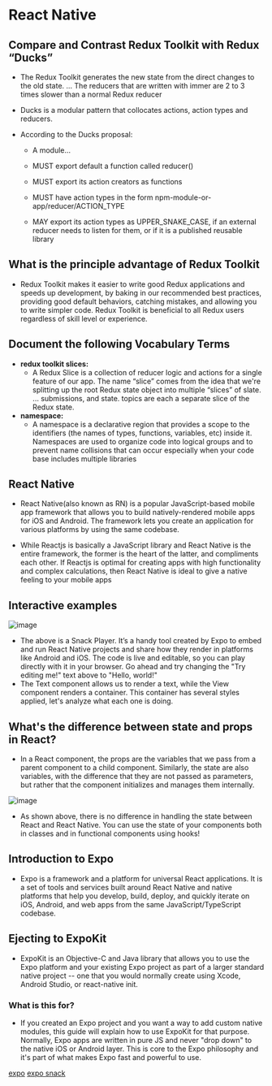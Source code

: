 # React Native


## Compare and Contrast Redux Toolkit with Redux “Ducks”
  - The Redux Toolkit generates the new state from the direct changes to the old state. ... The reducers that are written with immer are 2 to 3 times slower than a normal Redux reducer
  - Ducks is a modular pattern that collocates actions, action types and reducers.

  - According to the Ducks proposal:

     - A module…

     - MUST export default a function called reducer()

     - MUST export its action creators as functions

     - MUST have action types in the form npm-module-or-app/reducer/ACTION_TYPE

     - MAY export its action types as UPPER_SNAKE_CASE, if an external reducer needs to listen for them, or if it is a published reusable library


## What is the principle advantage of Redux Toolkit
  - Redux Toolkit makes it easier to write good Redux applications and speeds up development, by baking in our recommended best practices, providing good default behaviors, catching mistakes, and allowing you to write simpler code. Redux Toolkit is beneficial to all Redux users regardless of skill level or experience.



## Document the following Vocabulary Terms
   - **redux toolkit slices:**
     - A Redux Slice is a collection of reducer logic and actions for a single feature of our app. The name “slice” comes from the idea that we're splitting up the root Redux state object into multiple “slices” of slate. ... submissions, and state. topics are each a separate slice of the Redux state.
   - **namespace:**
     - A namespace is a declarative region that provides a scope to the identifiers (the names of types, functions, variables, etc) inside it. Namespaces are used to organize code into logical groups and to prevent name collisions that can occur especially when your code base includes multiple libraries


## React Native 
  - React Native(also known as RN) is a popular JavaScript-based mobile app framework that allows you to build natively-rendered mobile apps for iOS and Android. The framework lets you create an application for various platforms by using the same codebase.
     
 - While Reactjs is basically a JavaScript library and React Native is the entire framework, the former is the heart of the latter, and compliments each other. If Reactjs is optimal for creating apps with high functionality and complex calculations, then React Native is ideal to give a native feeling to your mobile apps
     
## Interactive examples

   ![image](https://user-images.githubusercontent.com/79833733/130859902-a58676bf-29d5-4fb2-9d37-5ff36244fb96.png)


  - The above is a Snack Player. It’s a handy tool created by Expo to embed and run React Native projects and share how they render in platforms like Android and iOS. The code is live and editable, so you can play directly with it in your browser. Go ahead and try changing the "Try editing me!" text above to "Hello, world!"
  - The Text component allows us to render a text, while the View component renders a container. This container has several styles applied, let's analyze what each one is doing.


## What's the difference between state and props in React?
  - In a React component, the props are the variables that we pass from a parent component to a child component. Similarly, the state are also variables, with the difference that they are not passed as parameters, but rather that the component initializes and manages them internally.


   ![image](https://user-images.githubusercontent.com/79833733/130860573-82e58ee8-3887-4344-90c8-113e814fb6cf.png)
   
   
   - As shown above, there is no difference in handling the state between React and React Native. You can use the state of your components both in classes and in functional components using hooks!


## Introduction to Expo
  - Expo is a framework and a platform for universal React applications. It is a set of tools and services built around React Native and native platforms that help you develop, build, deploy, and quickly iterate on iOS, Android, and web apps from the same JavaScript/TypeScript codebase.



## Ejecting to ExpoKit
  - ExpoKit is an Objective-C and Java library that allows you to use the Expo platform and your existing Expo project as part of a larger standard native project -- one that you would normally create using Xcode, Android Studio, or react-native init.


### What is this for?
   - If you created an Expo project and you want a way to add custom native modules, this guide will explain how to use ExpoKit for that purpose.
Normally, Expo apps are written in pure JS and never "drop down" to the native iOS or Android layer. This is core to the Expo philosophy and it's part of what makes Expo fast and powerful to use.



[expo](https://expo.io/)
[expo snack](https://snack.expo.io/)


